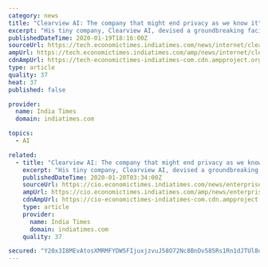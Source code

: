 ```yaml
---
category: news
title: "Clearview AI: The company that might end privacy as we know it"
excerpt: "His tiny company, Clearview AI, devised a groundbreaking facial recognition app. You take a picture of a person, upload it and get to see public photos of that person along with links to where those photos appeared. The system — whose backbone is a database of more than 3 billion images that Clearview claims to have scraped from Facebook ..."
publishedDateTime: 2020-01-19T18:16:00Z
sourceUrl: https://tech.economictimes.indiatimes.com/news/internet/clearview-ai-the-company-that-might-end-privacy-as-we-know-it/73394683
ampUrl: https://tech.economictimes.indiatimes.com/amp/news/internet/clearview-ai-the-company-that-might-end-privacy-as-we-know-it/73394683
cdnAmpUrl: https://tech-economictimes-indiatimes-com.cdn.ampproject.org/c/s/tech.economictimes.indiatimes.com/amp/news/internet/clearview-ai-the-company-that-might-end-privacy-as-we-know-it/73394683
type: article
quality: 37
heat: 37
published: false

provider:
  name: India Times
  domain: indiatimes.com

topics:
  - AI

related:
  - title: "Clearview AI: The company that might end privacy as we know it"
    excerpt: "His tiny company, Clearview AI, devised a groundbreaking facial recognition app. You take a picture of a person, upload it and get to see public photos of that person along with links to where those photos appeared. The system — whose backbone is a database of more than 3 billion images that Clearview claims to have scraped from Facebook ..."
    publishedDateTime: 2020-01-20T03:34:00Z
    sourceUrl: https://cio.economictimes.indiatimes.com/news/enterprise-services-and-applications/clearview-ai-the-company-that-might-end-privacy-as-we-know-it/73412574
    ampUrl: https://cio.economictimes.indiatimes.com/amp/news/enterprise-services-and-applications/clearview-ai-the-company-that-might-end-privacy-as-we-know-it/73412574
    cdnAmpUrl: https://cio-economictimes-indiatimes-com.cdn.ampproject.org/c/s/cio.economictimes.indiatimes.com/amp/news/enterprise-services-and-applications/clearview-ai-the-company-that-might-end-privacy-as-we-know-it/73412574
    type: article
    provider:
      name: India Times
      domain: indiatimes.com
    quality: 37

secured: "Y20x3I8MEvAtosXMRMFYDW5FIjuxjzvuJ58O72Nc8BnDv585Rs1Rn1dJTUl8oaDxKldLzG7knlzgI/1jeVGV0FyWU3bgmwwgq+Z0m2bARtKK6ocf8blLhUcUKP+4a9xCb4bgJO0zlx5QL1RYAGL3EC6M2ChUXdgRnHUKsJ4f+DQ1pNOzYFIvMrLSyRvdh6c5NmiIMXn44qL0B4SvAeqohPQHHd/IIyiK6+ldE0prsiqghBjD8KZTMnVQiL9Tc1wZIc4GA7/OguaZ+KmsjO3jQOAiSDYXCOkKWJhDFF4pm5UhXl08pOiIYDJpyerS0IxHWpdyDTsV+jouaqEWNxmM50V0t4/1s7GfVG4ltlhGaVEFBOKO0zJ1wdzjjnyAIxFKZMrwSMAkh3+NqHGJLOPY+PJd8mJt848GTp/Lg2mmOVltSe2Gne5VrJhNEWJbvE2gvUMhCOYVTKfYMtD5TaltJw==;0PmGF0dYYorXEgDT8MacQg=="
---
```


